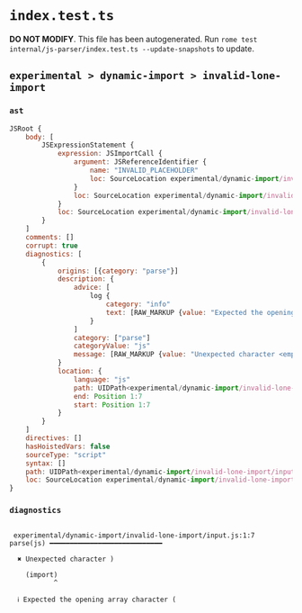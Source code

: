 # `index.test.ts`

**DO NOT MODIFY**. This file has been autogenerated. Run `rome test internal/js-parser/index.test.ts --update-snapshots` to update.

## `experimental > dynamic-import > invalid-lone-import`

### `ast`

```javascript
JSRoot {
	body: [
		JSExpressionStatement {
			expression: JSImportCall {
				argument: JSReferenceIdentifier {
					name: "INVALID_PLACEHOLDER"
					loc: SourceLocation experimental/dynamic-import/invalid-lone-import/input.js 1:7-1:7
				}
				loc: SourceLocation experimental/dynamic-import/invalid-lone-import/input.js 1:7-1:8
			}
			loc: SourceLocation experimental/dynamic-import/invalid-lone-import/input.js 1:0-1:8
		}
	]
	comments: []
	corrupt: true
	diagnostics: [
		{
			origins: [{category: "parse"}]
			description: {
				advice: [
					log {
						category: "info"
						text: [RAW_MARKUP {value: "Expected the opening "}, "array", RAW_MARKUP {value: " character <emphasis>"}, "(", RAW_MARKUP {value: "</emphasis>"}]
					}
				]
				category: ["parse"]
				categoryValue: "js"
				message: [RAW_MARKUP {value: "Unexpected character <emphasis>"}, ")", RAW_MARKUP {value: "</emphasis>"}]
			}
			location: {
				language: "js"
				path: UIDPath<experimental/dynamic-import/invalid-lone-import/input.js>
				end: Position 1:7
				start: Position 1:7
			}
		}
	]
	directives: []
	hasHoistedVars: false
	sourceType: "script"
	syntax: []
	path: UIDPath<experimental/dynamic-import/invalid-lone-import/input.js>
	loc: SourceLocation experimental/dynamic-import/invalid-lone-import/input.js 1:0-2:0
}
```

### `diagnostics`

```

 experimental/dynamic-import/invalid-lone-import/input.js:1:7 parse(js) ━━━━━━━━━━━━━━━━━━━━━━━━━━━━

  ✖ Unexpected character )

    (import)
           ^

  ℹ Expected the opening array character (


```
